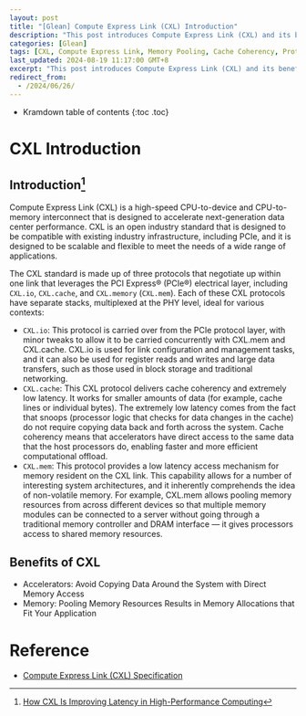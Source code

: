 ```yaml
---
layout: post
title: "[Glean] Compute Express Link (CXL) Introduction"
description: "This post introduces Compute Express Link (CXL) and its benefits."
categories: [Glean]
tags: [CXL, Compute Express Link, Memory Pooling, Cache Coherency, Protocol]
last_updated: 2024-08-19 11:17:00 GMT+8
excerpt: "This post introduces Compute Express Link (CXL) and its benefits."
redirect_from:
  - /2024/06/26/
---
```


* Kramdown table of contents
{:toc .toc}

# CXL Introduction

## Introduction[^1]

Compute Express Link (CXL) is a high-speed CPU-to-device and CPU-to-memory interconnect that is designed to accelerate next-generation data center performance. CXL is an open industry standard that is designed to be compatible with existing industry infrastructure, including PCIe, and it is designed to be scalable and flexible to meet the needs of a wide range of applications.

The CXL standard is made up of three protocols that negotiate up within one link that leverages the PCI Express® (PCIe®) electrical layer, including `CXL.io`, `CXL.cache`, and `CXL.memory` (`CXL.mem`). Each of these CXL protocols have separate stacks, multiplexed at the PHY level, ideal for various contexts:

- `CXL.io`: This protocol is carried over from the PCIe protocol layer, with minor tweaks to allow it to be carried concurrently with CXL.mem and CXL.cache. CXL.io is used for link configuration and management tasks, and it can also be used for register reads and writes and large data transfers, such as those used in block storage and traditional networking.
- `CXL.cache`: This CXL protocol delivers cache coherency and extremely low latency. It works for smaller amounts of data (for example, cache lines or individual bytes). The extremely low latency comes from the fact that snoops (processor logic that checks for data changes in the cache) do not require copying data back and forth across the system. Cache coherency means that accelerators have direct access to the same data that the host processors do, enabling faster and more efficient computational offload.
- `CXL.mem`: This protocol provides a low latency access mechanism for memory resident on the CXL link. This capability allows for a number of interesting system architectures, and it inherently comprehends the idea of non-volatile memory. For example, CXL.mem allows pooling memory resources from across different devices so that multiple memory modules can be connected to a server without going through a traditional memory controller and DRAM interface — it gives processors access to shared memory resources.

## Benefits of CXL

- Accelerators: Avoid Copying Data Around the System with Direct Memory Access
- Memory: Pooling Memory Resources Results in Memory Allocations that Fit Your Application

# Reference

[^1]: [How CXL Is Improving Latency in High-Performance Computing](https://www.synopsys.com/blogs/chip-design/cxl-protocol-memory-pooling.html)
+ [Compute Express Link (CXL) Specification](https://www.computeexpresslink.org/)
